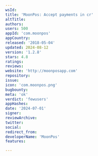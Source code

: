 ```yaml
---
wsId: 
title: 'MoonPos: Accept payments in cr'
altTitle: 
authors: 
users: 500
appId: 'com.moonpos'
appCountry: 
released: '2018-05-04'
updated: 2024-08-12
version: '1.2.8'
stars: 4.8
ratings: 
reviews: 
website: 'http://moonposapp.com'
repository: 
issue: 
icon: 'com.moonpos.png'
bugbounty: 
meta: 'ok'
verdict: 'fewusers'
appHashes: 
date: '2024-07-01'
signer: 
reviewArchive: 
twitter: 
social: 
redirect_from: 
developerName: 'MoonPos'
features: 

---
```


